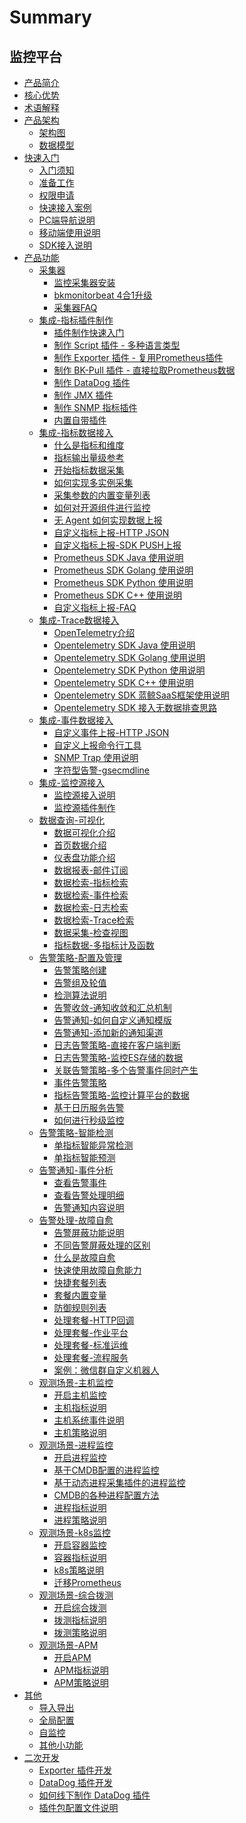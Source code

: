 # Summary

## 监控平台
* [产品简介](产品白皮书/intro/README.md)
* [核心优势](产品白皮书/intro/benefits.md)
* [术语解释](产品白皮书/concepts/glossary.md)
* [产品架构]()
    * [架构图](产品白皮书/concepts/architecture.md)
    * [数据模型](产品白皮书/concepts/datamodule.md)
* [快速入门]()
    * [入门须知](产品白皮书/quickstart/README.md)
    * [准备工作](产品白皮书/quickstart/prepare.md)
    * [权限申请](产品白皮书/quickstart/perm.md)
    * [快速接入案例](产品白皮书/quickstart/best_practices.md)  
    * [PC端导航说明](产品白皮书/quickstart/menu.md)
    * [移动端使用说明](产品白皮书/quickstart/h5_app.md)  
    * [SDK接入说明](产品白皮书/quickstart/sdk_list.md)
* [产品功能]()
    * [采集器]()
        * [监控采集器安装](产品白皮书/collectors/install.md) 
        * [bkmonitorbeat 4合1升级](产品白皮书/collectors/bkmonitorbeat_upgrade.md)
        * [采集器FAQ](产品白皮书/collectors/collectors_faq.md)
    * [集成-指标插件制作]()
        * [插件制作快速入门](产品白皮书/integrations-metric-plugins/plugins.md)      
        * [制作 Script 插件 - 多种语言类型](产品白皮书/integrations-metric-plugins/script_collect.md)
        * [制作 Exporter 插件 - 复用Prometheus插件](产品白皮书/integrations-metric-plugins/import_exporter.md)
        * [制作 BK-Pull 插件 - 直接拉取Prometheus数据](产品白皮书/integrations-metric-plugins/howto_bk-pull.md)
        * [制作 DataDog 插件](产品白皮书/integrations-metric-plugins/import_datadog_online.md)
        * [制作 JMX 插件](产品白皮书/integrations-metric-plugins/plugin_jmx.md)
        * [制作 SNMP 指标插件](产品白皮书/integrations-metric-plugins/plugin_snmp.md)
        * [内置自带插件](产品白皮书/integrations-metric-plugins/builtin_plugins.md)
    * [集成-指标数据接入]()
        * [什么是指标和维度](产品白皮书/integrations-metrics/what_metrics.md)
        * [指标输出量级参考](产品白皮书/integrations-metrics/recommend_metrics.md)
        * [开始指标数据采集](产品白皮书/integrations-metrics/collect_tasks.md)
        * [如何实现多实例采集](产品白皮书/integrations-metrics/multi_instance_monitor.md)
        * [采集参数的内置变量列表](产品白皮书/integrations-metrics/variables.md)
        * [如何对开源组件进行监控](产品白皮书/integrations-metrics/component_monitor.md)
        * [无 Agent 如何实现数据上报](产品白皮书/integrations-metrics/noagent_monitor.md)
        * [自定义指标上报-HTTP JSON](产品白皮书/integrations-metrics/custom_metrics_http.md)
        * [自定义指标上报-SDK PUSH上报](产品白皮书/integrations-metrics/custom_sdk_push.md)
        * [Prometheus SDK Java 使用说明](产品白皮书/integrations-metrics/prom_sdk_java.md)
        * [Prometheus SDK Golang 使用说明](产品白皮书/integrations-metrics/prom_sdk_golang.md)
        * [Prometheus SDK Python 使用说明](产品白皮书/integrations-metrics/prom_sdk_python.md)
        * [Prometheus SDK C++ 使用说明](产品白皮书/integrations-metrics/prom_sdk_cpp.md)
        * [自定义指标上报-FAQ](产品白皮书/integrations-metrics/custom_metrics_faq.md)
    * [集成-Trace数据接入]()
        * [OpenTelemetry介绍](产品白皮书/integrations-traces/opentelemetry_overview.md)
        * [Opentelemetry SDK Java 使用说明](产品白皮书/integrations-traces/otel_sdk_java.md)
        * [Opentelemetry SDK Golang 使用说明](产品白皮书/integrations-traces/otel_sdk_golang.md)
        * [Opentelemetry SDK Python 使用说明](产品白皮书/integrations-traces/otel_sdk_python.md)
        * [Opentelemetry SDK C++ 使用说明](产品白皮书/integrations-traces/otel_sdk_cpp.md)
        * [Opentelemetry SDK 蓝鲸SaaS框架使用说明](产品白皮书/integrations-traces/otel_sdk_bksaas.md)
        * [Opentelemetry SDK 接入无数据排查思路](产品白皮书/integrations-traces/otel_sdk_faq.md)
    * [集成-事件数据接入]()    
        * [自定义事件上报-HTTP JSON](产品白皮书/integrations-events/custom_events_http.md)
        * [自定义上报命令行工具](产品白皮书/integrations-events/custom_report_tools.md)
        * [SNMP Trap 使⽤说明](产品白皮书/integrations-events/snmp_trap.md)
        * [字符型告警-gsecmdline](产品白皮书/integrations-events/custom_events_gsecmdline.md)
    * [集成-监控源接入]()
        * [监控源接入说明](产品白皮书/integrations-alerts/custom_alerts_source.md)
        * [监控源插件制作](产品白皮书/integrations-alerts/plugin_alerts.md)
    * [数据查询-可视化]()
        * [数据可视化介绍](产品白皮书/data-visualization/data_view_intro.md) 
        * [首页数据介绍](产品白皮书/data-visualization/home.md)    
        * [仪表盘功能介绍](产品白皮书/data-visualization/dashboard.md)
        * [数据报表-邮件订阅](产品白皮书/data-visualization/report_email.md)
        * [数据检索-指标检索](产品白皮书/data-visualization/explore_metrics.md)
        * [数据检索-事件检索](产品白皮书/data-visualization/explore_events.md)
        * [数据检索-日志检索](产品白皮书/data-visualization/explore_logs.md)
        * [数据检索-Trace检索](产品白皮书/data-visualization/explore_traces.md)
        * [数据采集-检查视图](产品白皮书/data-visualization/data_quick_view.md)
        * [指标数据-多指标计及函数](产品白皮书/data-visualization/mutil_metric.md)
    * [告警策略-配置及管理]()
        * [告警策略创建](产品白皮书/alarm-configurations/rules.md)
        * [告警组及轮值](产品白皮书/alarm-configurations/alarm_group.md) 
        * [检测算法说明](产品白皮书/alarm-configurations/algorithms.md)
        * [告警收敛-通知收敛和汇总机制](产品白皮书/alarm-configurations/coverge.md)
        * [告警通知-如何自定义通知模版](产品白皮书/alarm-configurations/notify_case.md)
        * [告警通知-添加新的通知渠道](产品白皮书/alarm-configurations/notify_setting.md)
        * [日志告警策略-直接在客户端判断](产品白皮书/alarm-configurations/keywords_event.md)
        * [日志告警策略-监控ES存储的数据](产品白皮书/alarm-configurations/log_monitor.md)
        * [关联告警策略-多个告警事件同时产生](产品白皮书/alarm-configurations/composite_monitor.md)
        * [事件告警策略](产品白皮书/alarm-configurations/events_monitor.md)
        * [指标告警策略-监控计算平台的数据](产品白皮书/alarm-configurations/bigdata_monitor.md)
        * [基于日历服务告警](产品白皮书/alarm-configurations/calendar_rules.md)
        * [如何进行秒级监控](产品白皮书/alarm-configurations/collect_interval.md)
    * [告警策略-智能检测]()
        * [单指标智能异常检测](产品白皮书/aiops/aiops_metrics_intelligent_detect.md)
        * [单指标智能预测](产品白皮书/aiops/aiops_metrics_forecast.md)
    * [告警通知-事件分析]()
        * [查看告警事件](产品白皮书/alarm-analysis/alerts.md)
        * [查看告警处理明细](产品白皮书/alarm-analysis/alert_recording.md)
        * [告警通知内容说明](产品白皮书/alarm-analysis/messages_example.md) 
    * [告警处理-故障自愈]()
        * [告警屏蔽功能说明](产品白皮书/alarm-handling/block.md)
        * [不同告警屏蔽处理的区别](产品白皮书/alarm-handling/block_case1.md)
        * [什么是故障自愈](产品白皮书/alarm-handling/what_fta.md)
        * [快速使用故障自愈能力](产品白皮书/alarm-handling/fta_quickstart.md)
        * [快捷套餐列表](产品白皮书/alarm-handling/solutions_express.md)
        * [套餐内置变量](产品白皮书/alarm-handling/solutions_parameters_all.md)
        * [防御规则列表](产品白皮书/alarm-handling/solutions_convergence_rules.md)
        * [处理套餐-HTTP回调](产品白皮书/alarm-handling/solutions_http_callback.md)
        * [处理套餐-作业平台](产品白皮书/alarm-handling/solutions_job.md)
        * [处理套餐-标准运维](产品白皮书/alarm-handling/solutions_sops.md)
        * [处理套餐-流程服务](产品白皮书/alarm-handling/solutions_itsm.md)
        * [案例：微信群自定义机器人](产品白皮书/alarm-handling/solutions_http_callback_case1.md)
    * [观测场景-主机监控]()
        * [开启主机监控](产品白皮书/scene-host/host_monitor.md)
        * [主机指标说明](产品白皮书/scene-host/host_metrics.md)
        * [主机系统事件说明](产品白皮书/scene-host/host_events.md)
        * [主机策略说明](产品白皮书/scene-host/builtin_host_rules.md)
    * [观测场景-进程监控]()
        * [开启进程监控](产品白皮书/scene-process/process_monitor_overview.md)
        * [基于CMDB配置的进程监控](产品白皮书/scene-process/process_cmdb_monitor.md)
        * [基于动态进程采集插件的进程监控](产品白皮书/scene-process/process_pattern_monitor.md)
        * [CMDB的各种进程配置方法](产品白皮书/scene-process/process_cases.md)
        * [进程指标说明](产品白皮书/scene-process/process_metrics.md)
        * [进程策略说明](产品白皮书/scene-process/process_default_rules.md)
    * [观测场景-k8s监控]()
        * [开启容器监控](产品白皮书/scene-k8s/k8s_monitor_overview.md)
        * [容器指标说明](产品白皮书/scene-k8s/k8s_metrics.md)
        * [k8s策略说明](产品白皮书/scene-k8s/k8s_default_rules.md)
        * [迁移Prometheus](产品白皮书/scene-k8s/howto_migrate_prometheus.md)
    * [观测场景-综合拨测]()
        * [开启综合拨测](产品白皮书/scene-synthetic/synthetic_monitor.md)
        * [拨测指标说明](产品白皮书/scene-synthetic/synthetic_metrics.md)
        * [拨测策略说明](产品白皮书/scene-synthetic/synthetic_default_rules.md)
    * [观测场景-APM]()
        * [开启APM](产品白皮书/scene-apm/apm_monitor_overview.md) 
        * [APM指标说明](产品白皮书/scene-apm/apm_metrics.md)
        * [APM策略说明](产品白皮书/scene-apm/apm_default_rules.md)
* [其他]()
    * [导入导出](产品白皮书/others/import_export.md)
    * [全局配置](产品白皮书/others/admin_config.md)
    * [自监控](产品白皮书/others/self_monitor.md)
    * [其他小功能](产品白皮书/others/tricks.md)  
* [二次开发]()
    * [Exporter 插件开发](产品白皮书/dev/plugin_exporter_dev.md)
    * [DataDog 插件开发](产品白皮书/dev/plugin_datadog_dev.md)
    * [如何线下制作 DataDog 插件](产品白皮书/dev/import_datadog_offline.md)
    * [插件包配置文件说明](产品白皮书/dev/plugins_explain.md)
